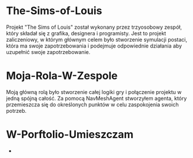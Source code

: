 # The-Sims-of-Louis

Projekt "The Sims of Louis" został wykonany przez trzyosobowy zespół, który składał się z grafika, designera i programisty. Jest to projekt zaliczeniowy, w którym głównym celem było stworzenie symulacji postaci, która ma swoje zapotrzebowania i podejmuje odpowiednie działania aby uzupełnić swoje zapotrzebowanie.

# Moja-Rola-W-Zespole

Moją główną rolą było stworzenie całej logiki gry i połączenie projektu w jedną spójną całość. Za pomocą NavMeshAgent stworzyłem agenta, który przemieszcza się do określonych punktów w celu zaspokojenia swoich potrzeb.

# W-Porftolio-Umieszczam

-
